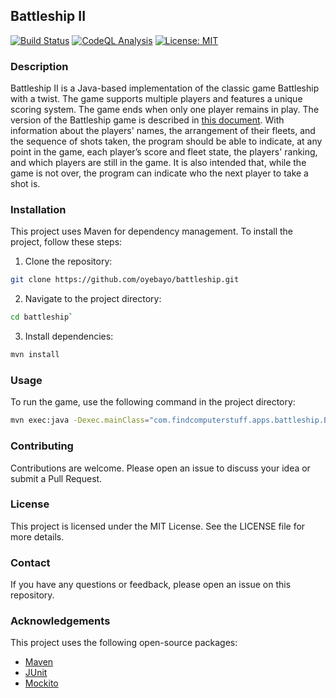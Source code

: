 ## Battleship II

[![Build Status](https://github.com/oyebayo/battleship/actions/workflows/default.yml/badge.svg?job=test&branch=main&event=push)](https://github.com/oyebayo/battleship/actions/workflows/default.yml)
[![CodeQL Analysis](https://github.com/oyebayo/battleship/actions/workflows/default.yml/badge.svg?job=analyze&branch=main&event=push&label=CodeQL)](https://github.com/oyebayo/battleship/actions/workflows/default.yml)
[![License: MIT](https://img.shields.io/badge/License-MIT-yellow.svg)](https://opensource.org/licenses/MIT)

### Description

Battleship II is a Java-based implementation of the classic game Battleship with a twist. The game supports multiple players and features a unique scoring system. The game ends when only one player remains in play.
The version of the Battleship game is described in [this document](/docs/project.md). With information about the players' names, the arrangement of their fleets, and the sequence of shots taken, the program should be able to indicate, at any point in the game, each player’s score and fleet state, the players' ranking, and which players are still in the game. It is also intended that, while the game is not over, the program can indicate who the next player to take a shot is.

### Installation

This project uses Maven for dependency management. To install the project, follow these steps:

1. Clone the repository: 
```bash
git clone https://github.com/oyebayo/battleship.git
```
2. Navigate to the project directory: 
```bash
cd battleship`
```
3. Install dependencies: 
```bash
mvn install
```

### Usage

To run the game, use the following command in the project directory:

```bash
mvn exec:java -Dexec.mainClass="com.findcomputerstuff.apps.battleship.Battleship"
```

### Contributing

Contributions are welcome. Please open an issue to discuss your idea or submit a Pull Request.  

### License
This project is licensed under the MIT License. See the LICENSE file for more details.  

### Contact
If you have any questions or feedback, please open an issue on this repository.  

### Acknowledgements
This project uses the following open-source packages:
- [Maven](https://maven.apache.org/)
- [JUnit](https://junit.org/junit5/)
- [Mockito](https://site.mockito.org/)